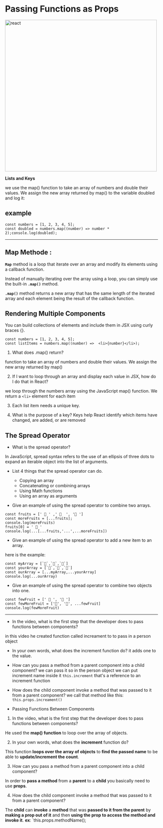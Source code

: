 # Passing Functions as Props

<img src="https://i.ytimg.com/vi/szmS_M-BMls/mqdefault.jpg" alt="react" width="500"/>

**Lists and Keys**

we use the map() function to take an array of numbers and double their values. We assign the new array returned by map() to the variable doubled and log it:

## example
```
const numbers = [1, 2, 3, 4, 5];
const doubled = numbers.map((number) => number * 2);console.log(doubled);
```
---

## Map Methode :
**`Map`** method is a loop that iterate over an array and modify its elements using a callback function.

Instead of manually iterating over the array using a loop, you can simply use the built-in **`.map()`** method.

**`.map()`** method returns a new array that has the same length of the iterated array and each element being the result of the callback function.
 
 
## Rendering Multiple Components 
You can build collections of elements and include them in JSX using curly braces {}.

```
const numbers = [1, 2, 3, 4, 5];
const listItems = numbers.map((number) =>  <li>{number}</li>);
```


1.  What does .map() return?

function to take an array of numbers and double their values. We assign the new array returned by map()
   
2.  If I want to loop through an array and display each value in JSX, how do I do that in React?

 we loop through the numbers array using the JavaScript map() function. We return a `<li>` element for each item
   
3.  Each list item needs a unique key.

4. What is the purpose of a key?
Keys help React identify which items have changed, are added, or are removed

## The Spread Operator

   - What is the spread operator?

   In JavaScript, spread syntax refers to the use of an ellipsis of three dots to expand an iterable object into the list of arguments.
   
   - List 4 things that the spread operator can do.

      * Copying an array
      * Concatenating or combining arrays
      * Using Math functions
      * Using an array as arguments
      

 - Give an example of using the spread operator to combine two arrays.


```
const fruits = [' 🍍 ' ,' 🍉  ', '🍏 ']
const moreFruits = [...fruits];
console.log(moreFruits) 
fruits[0] = ' 🍊 '
console.log(...[...fruits,'...',...moreFruits]) 
```

- Give an example of using the spread operator to add a new item to an array.

here is the example:
```
const myArray = [`🤪`,`🐻`,`🎌`]
const yourArray = [`🙂`,`🤗`,`🤩`]
const ourArray = [...myArray,...yourArray]
console.log(...ourArray) 
```


- Give an example of using the spread operator to combine two objects into one.

```
const fewFruit = [' 🍊 ', '🍏 ']
const fewMoreFruit = ['🍉', '🍍', ...fewFruit]
console.log(fewMoreFruit) 
```

---


+ In the video, what is the first step that the developer does to pass functions between components?

in this video he created function called increament to to pass in a person object

+ In your own words, what does the increment function do?
it adds one to the value. 
    
+ How can you pass a method from a parent component into a child component?
    we can pass it so in the person object we can put increment name inside it `this.increment` that's a reference to an increment function  

+ How does the child component invoke a method that was passed to it from a parent component?
we call that method like this: `this.props.increament()`



* Passing Functions Between Components

1. In the video, what is the first step that the developer does to pass functions between components?

He used the **map() function** to loop over the array of objects.

2. In your own words, what does the **increment** function do?

This function **loops over the array of objects** to **find the passed name** to be able to **update/increment the count**.

3. How can you pass a method from a parent component into a child component?

In order to **pass a method** from a **parent** to a **child** you basically need to use **props**.

4. How does the child component invoke a method that was passed to it from a parent component?

The **child** can **invoke** a **method** that was **passed to it from the parent** by **making a prop out of it** and then **using the prop to access the method and invoke it**. **ex**: `this.props.methodName();
